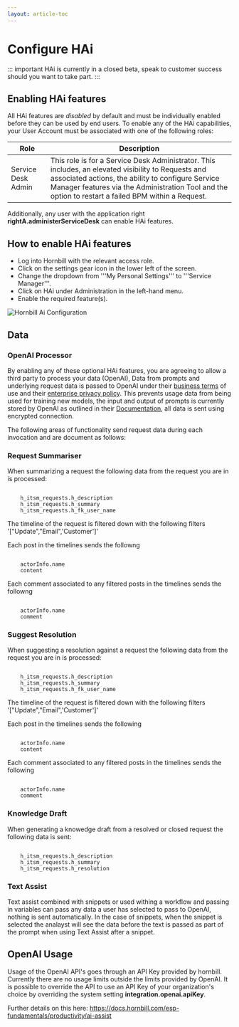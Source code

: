 ```yaml
---
layout: article-toc
---
```

# Configure HAi
::: important 
HAi is currently in a closed beta, speak to customer success should you want to take part.
::: 
## Enabling HAi features
All HAi features are *disabled* by default and must be individually enabled before they can be used by end users. To enable any of the HAi capabilities, your User Account must be associated with one of the following roles: 

|Role|Description|
|-|-|
|Service Desk Admin|This role is for a Service Desk Administrator. This includes, an elevated visibility to Requests and associated actions, the ability to configure Service Manager features via the Administration Tool and the option to restart a failed BPM within a Request.|

Additionally, any user with the application right **rightA.administerServiceDesk** can enable HAi features.

## How to enable HAi features
* Log into Hornbill with the relevant access role.
* Click on the settings gear icon in the lower left of the screen.
* Change the dropdown from '''My Personal Settings''' to '''Service Manager'''.
* Click on HAi under Administration in the left-hand menu.
* Enable the required feature(s).

<img src="/_books/servicemanager-config/administration/images/hai_config.png" alt="Hornbill Ai Configuration" ></img>

## Data 
### OpenAI Processor
By enabling any of these optional HAi features, you are agreeing to allow a third party to process your data (OpenAI), Data from prompts and underlying request data is passed to OpenAI under their [business terms](https://openai.com/policies/business-terms) of use and their [enterprise privacy policy](https://openai.com/enterprise-privacy). This prevents usage data from being used for training new models, the input and output of prompts is currently stored by OpenAI as outlined in their [Documentation](https://platform.openai.com/docs/models/how-we-use-your-data), all data is sent using encrypted connection.


The following areas of functionality send request data during each invocation and are document as follows:
### Request Summariser 
When summarizing a request the following data from the request you are in is processed:
```

    h_itsm_requests.h_description
    h_itsm_requests.h_summary
    h_itsm_requests.h_fk_user_name

```
The timeline of the request is filtered down with the following filters '["Update","Email",'Customer']'

Each post in the timelines sends the followng
```

    actorInfo.name
    content

```

Each comment associated to any filtered posts in the timelines sends the followng
```

    actorInfo.name
    comment

```

### Suggest Resolution
When suggesting a resolution against a request the following data from the request you are in is processed:
```

    h_itsm_requests.h_description
    h_itsm_requests.h_summary
    h_itsm_requests.h_fk_user_name

```
The timeline of the request is filtered down with the following filters '["Update","Email",'Customer']' 

Each post in the timelines sends the following
```

    actorInfo.name
    content

```

Each comment associated to any filtered posts in the timelines sends the following
```

    actorInfo.name
    comment

```
### Knowledge Draft
When generating a knowedge draft from a resolved or closed request the following data is sent:

```

    h_itsm_requests.h_description
    h_itsm_requests.h_summary
    h_itsm_requests.h_resolution

```


### Text Assist
Text assist combined with snippets or used withing a workflow and passing in variables can pass any data a user has selected to pass to OpenAI, nothing is sent automatically. In the case of snippets, when the snippet is selected the analayst will see the data before the text is passed as part of the prompt when using Text Assist after a snippet. 



## OpenAI Usage
Usage of the OpenAI API's goes through an API Key provided by hornbill. Currently there are no usage limits outside the limits provided by OpenAI. It is possible to override the API to use an API Key of your organization's choice by overriding the system setting **integration.openai.apiKey**.

Further details on this here: https://docs.hornbill.com/esp-fundamentals/productivity/ai-assist